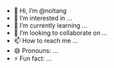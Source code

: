 - 👋 Hi, I’m @noltang
- 👀 I’m interested in ...
- 🌱 I’m currently learning ...
- 💞️ I’m looking to collaborate on ...
- 📫 How to reach me ...
- 😄 Pronouns: ...
- ⚡ Fun fact: ...

<!---
noltang/noltang is a ✨ special ✨ repository because its `README.md` (this file) appears on your GitHub profile.
You can click the Preview link to take a look at your changes.
--->
